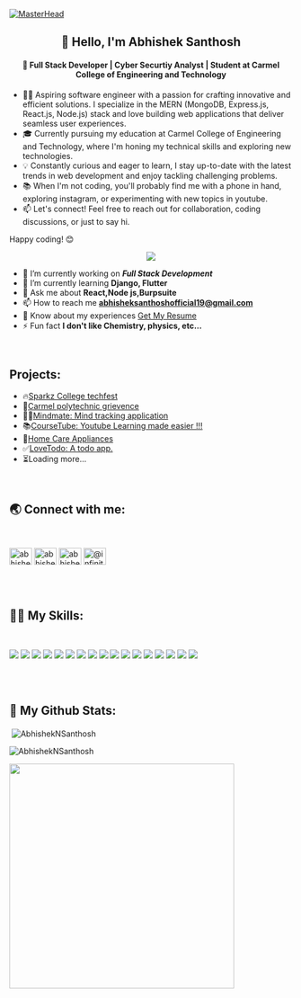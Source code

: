 [![MasterHead](https://developers.giphy.com/branch/master/static/api-512d36c09662682717108a38bbb5c57d.gif)](https://rishavchanda.io)
  <h2 align="center">👋 Hello, I'm Abhishek Santhosh</h2>

<h4 align="center">
  🚀 Full Stack Developer | Cyber Securtiy Analyst | Student at Carmel College of Engineering and Technology
</h4>

- 👨‍💻 Aspiring software engineer with a passion for crafting innovative and efficient solutions. I specialize in the MERN (MongoDB, Express.js, React.js,
  Node.js) stack and love building web applications that deliver seamless user experiences.
- 🎓 Currently pursuing my education at Carmel College of Engineering and Technology, where I'm honing my technical skills and exploring new technologies.
- 💡 Constantly curious and eager to learn, I stay up-to-date with the latest trends in web development and enjoy tackling challenging problems.
- 📚 When I'm not coding, you'll probably find me with a phone in hand, exploring instagram, or experimenting with new topics in youtube.
- 📫 Let's connect! Feel free to reach out for collaboration, coding discussions, or just to say hi.

Happy coding! 😊

<p align="center">
<img src="https://visitor-badge.laobi.icu/badge?page_id=AbhishekNSanthosh"/></p>

- 🔭 I’m currently working on ***Full Stack Development***
- 🌱 I’m currently learning **Django, Flutter**
- 💬 Ask me about **React,Node js,Burpsuite**
- 📫 How to reach me **abhisheksanthoshofficial19@gmail.com**
- 📄 Know about my experiences [Get My Resume](https://drive.google.com/file/d/1xDVKbNpoQXbnfK7ZruvDCt6wmWWhPSho/view?usp=sharing)
- ⚡ Fun fact **I don't like Chemistry, physics, etc...**

<br/>
<h2 align="left">Projects:</h2>

- 🔥[Sparkz College techfest](https://sparksccet-dev.vercel.app/)
- 📜[Carmel polytechnic grievence](https://dev-polytechnic-griev.vercel.app/#/)
- 😵‍💫[Mindmate: Mind tracking application](https://mindmate-delta.vercel.app/)
- 📚[CourseTube: Youtube Learning made easier !!!](https://course-tube.vercel.app/)
- 🏡[Home Care Appliances](https://home-care-appliances.vercel.app/)
- ✅[LoveTodo: A todo app.](https://todo-ai6z.vercel.app/)
- ⏳Loading more...
  
<br/>
<h2 align="left">🌏 Connect with me:</h2>
<br/>
<p align="left">
<a href="https://linkedin.com/in/abhishek-santhosh" target="blank"><img align="center" src="https://raw.githubusercontent.com/rahuldkjain/github-profile-readme-generator/master/src/images/icons/Social/linked-in-alt.svg" alt="abhishek-santhosh" height="30" width="40" /></a>
<a href="https://fb.com/abhishek s" target="blank"><img align="center" src="https://raw.githubusercontent.com/rahuldkjain/github-profile-readme-generator/master/src/images/icons/Social/facebook.svg" alt="abhishek s" height="30" width="40" /></a>
<a href="https://instagram.com/abhishek_.abhii._" target="blank"><img align="center" src="https://raw.githubusercontent.com/rahuldkjain/github-profile-readme-generator/master/src/images/icons/Social/instagram.svg" alt="abhishek_.abhii._" height="30" width="40" /></a>
<a href="https://www.youtube.com/c/@infinity8658" target="blank"><img align="center" src="https://raw.githubusercontent.com/rahuldkjain/github-profile-readme-generator/master/src/images/icons/Social/youtube.svg" alt="@infinity8658" height="30" width="40" /></a>
</p>
<br/><br/>

<h2 align="left">👨‍💻 My Skills:</h2>
<br/>
<p align="left"> <img src="https://img.shields.io/badge/javascript%20-%23323330.svg?&style=for-the-badge&logo=javascript&logoColor=%23F7DF1E"/>
<img src="https://img.shields.io/badge/Typing%20(100WPM)-blue?style=for-the-badge&logo=Speedtest&color=404040"/>
<img src="https://img.shields.io/badge/Netlify-00C7B7?style=for-the-badge&logo=netlify&logoColor=white"/>
<img src="https://img.shields.io/badge/python%20-%2314354C.svg?&style=for-the-badge&logo=python&logoColor=white"/>
<img src="https://img.shields.io/badge/java-%23ED8B00.svg?&style=for-the-badge&logo=java&logoColor=white"/>
<img src="https://img.shields.io/badge/c%20-%2300599C.svg?&style=for-the-badge&logo=c&logoColor=white"/>
<img src="https://img.shields.io/badge/html5%20-%23E34F26.svg?&style=for-the-badge&logo=html5&logoColor=white"/>
<img src="https://img.shields.io/badge/css3%20-%231572B6.svg?&style=for-the-badge&logo=css3&logoColor=white"/>
<img src="https://img.shields.io/badge/jquery%20-%230769AD.svg?&style=for-the-badge&logo=jquery&logoColor=white"/>
<img src="https://img.shields.io/badge/bootstrap%20-%23563D7C.svg?&style=for-the-badge&logo=bootstrap&logoColor=white"/>
<img src="https://img.shields.io/badge/git%20-%23F05033.svg?&style=for-the-badge&logo=git&logoColor=white"/>
<img src="https://img.shields.io/badge/github%20-%23121011.svg?&style=for-the-badge&logo=github&logoColor=white"/>
<img src="https://img.shields.io/badge/markdown-%23000000.svg?&style=for-the-badge&logo=markdown&logoColor=white"/>
<img src="https://img.shields.io/badge/Heroku-430098?style=for-the-badge&logo=heroku&logoColor=white"/>
<img src="https://img.shields.io/badge/figma-0AC97F?style=for-the-badge&logo=figma&logoColor=white"/>
<img src="https://img.shields.io/badge/REACT-blue?style=for-the-badge&logo=react"/> 
<img src="https://img.shields.io/badge/Material--UI-0081CB?style=for-the-badge&logo=material-ui&logoColor=white"/>  </p>
<br/><br/>
<h2 align="left">🚀 My Github Stats:</h2>

<p>&nbsp;<img align="center" src="https://github-readme-stats.vercel.app/api?username=AbhishekNSanthosh&show_icons=true&locale=en" alt="AbhishekNSanthosh" /></p>

<p><img align="center" src="https://github-readme-streak-stats.herokuapp.com/?user=AbhishekNSanthosh&" alt="AbhishekNSanthosh" /></p>
<img src="https://mulearn.org/embed/rank/abhisheksanthosh@mulearn" height="400px"></img>
